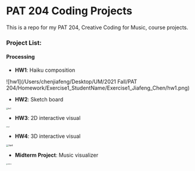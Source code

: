 # PAT 204 Coding Projects

This is a repo for my PAT 204, Creative Coding for Music, course projects.

### Project List:

#### Processing

* **HW1**: Haiku composition

![hw1](/Users/chenjiafeng/Desktop/UM/2021 Fall/PAT 204/Homework/Exercise1_StudentName/Exercise1_Jiafeng_Chen/hw1.png)

* **HW2**: Sketch board

<img src="/Users/chenjiafeng/Desktop/UM/2021 Fall/PAT 204/Homework/Exercise2_StudentName/Exercise2_Jiafeng_Chen/hw2.png" alt="hw2" style="zoom:30%;" />

* **HW3**: 2D interactive visual

<img src="/Users/chenjiafeng/Desktop/UM/2021 Fall/PAT 204/Homework/Exercise3_StudentName/Exercise3_Jiafeng_Chen/hw3.png" alt="hw3" style="zoom:20%;" />

* **HW4**: 3D interactive visual

<img src="/Users/chenjiafeng/Desktop/UM/2021 Fall/PAT 204/Homework/Exercise4_StudentName/Exercise4_Jiafeng_Chen/hw4.jpg" alt="hw4" style="zoom:40%;" />

* **Midterm Project**: Music visualizer

<img src="/Users/chenjiafeng/Desktop/UM/2021 Fall/PAT 204/Homework/Midterm_StudentName/Midterm_Jiafeng_Chen/midterm.png" alt="midterm" style="zoom:20%;" />